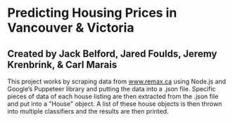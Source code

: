 # Predicting Housing Prices in Vancouver & Victoria
## Created by Jack Belford, Jared Foulds, Jeremy Krenbrink, & Carl Marais

This project works by scraping data from www.remax.ca using Node.js and Google’s Puppeteer library and putting the data into a .json file. Specific pieces of data of each house listing are then extracted from the .json file and put into a "House" object. A list of these house objects is then thrown into multiple classifiers and the results are then printed.


